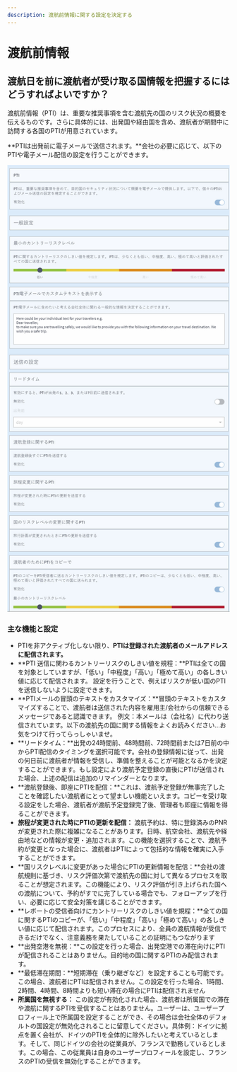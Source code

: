 ```yaml
---
description: 渡航前情報に関する設定を決定する
---
```


# 渡航前情報

## 渡航日を前に渡航者が受け取る国情報を把握するにはどうすればよいですか？

渡航前情報（PTI）は、重要な推奨事項を含む渡航先の国のリスク状況の概要を伝えるものです。さらに具体的には、出発国や経由国を含め、渡航者が期間中に訪問する各国のPTIが用意されています。

**PTIは出発前に電子メールで送信されます。**会社の必要に応じて、以下のPTIや電子メール配信の設定を行うことができます。

![](../../.gitbook/assets/pti%20%283%29.JPG)

### 主な機能と設定

* PTIを非アクティブ化しない限り、**PTIは登録された渡航者のメールアドレスに配信されます。**
* **PTI 送信に関わるカントリーリスクのしきい値を規程：**PTIは全ての国を対象としていますが、「低い」「中程度」「高い」「極めて高い」の各しきい値に応じて配信されます。 設定を行うことで、例えばリスクが低い国のPTIを送信しないように設定できます。
* **PTIメールの冒頭のテキストをカスタマイズ：**冒頭のテキストをカスタマイズすることで、渡航者は送信された内容を雇用主/会社からの信頼できるメッセージであると認識できます。 例文：本メールは（会社名）に代わり送信されています。以下の渡航先の国に関する情報をよくお読みください…お気をつけて行ってらっしゃいませ。
* **リードタイム：**出発の24時間前、48時間前、72時間前または7日前の中からPTI配信のタイミングを選択可能です。会社の登録情報に従って、出発の何日前に渡航者が情報を受信し、準備を整えることが可能となるかを決定することができます。もし設定により渡航予定登録の直後にPTIが送信された場合、上述の配信は追加のリマインダーとなります。
* **渡航登録後、即座にPTIを配信：**これは、渡航予定登録が無事完了したことを確認したい渡航者にとって望ましい機能といえます。コピーを受け取る設定をした場合、渡航者が渡航予定登録完了後、管理者も即座に情報を得ることができます。
* **旅程が変更された時にPTIの更新を配信：** 渡航予約は、特に登録済みのPNRが変更された際に複雑になることがあります。日時、航空会社、渡航先や経由地などの情報が変更・追加されます。この機能を選択することで、渡航予約が変更となった場合に、渡航者はPTIによって包括的な情報を確実に入手することができます。
* **国リスクレベルに変更があった場合にPTIの更新情報を配信：**会社の渡航規則に基づき、リスク評価次第で渡航先の国に対して異なるプロセスを取ることが想定されます。この機能により、リスク評価が引き上げられた国への渡航について、予約がすでに完了している場合でも、フォローアップを行い、必要に応じて安全対策を講じることができます。 
* **レポートの受信者向けにカントリーリスクのしきい値を規程：**全ての国に関するPTIのコピーが、「低い」「中程度」「高い」「極めて高い」の各しきい値に応じて配信されます。このプロセスにより、全員の渡航情報が受信できるだけでなく、注意義務を果たしていることの証明にもつながります
* **出発空港を無視：**この設定を行った場合、出発空港での滞在向けにPTIが配信されることはありません。目的地の国に関するPTIのみ配信されます。
* **最低滞在期間：**短期滞在（乗り継ぎなど）を設定することも可能です。この場合、渡航者にPTIは配信されません。この設定を行った場合、1時間、2時間、4時間、8時間よりも短い滞在の場合にPTIは配信されません
* **所属国を無視する：** この設定が有効化された場合、渡航者は所属国での滞在や渡航に関するPTIを受信することはありません。ユーザーは、ユーザープロフィール上で所属国を設定することができ、その場合は会社全体のデフォルトの国設定が無効化されることに留意してください。具体例：ドイツに拠点を置く会社が、ドイツのPTIを全体的に除外したいと考えているとします。そして、同じドイツの会社の従業員が、フランスで勤務しているとします。この場合、この従業員は自身のユーザープロフィールを設定し、フランスのPTIの受信を無効化することができます。   

